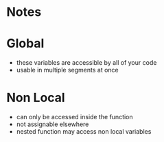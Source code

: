# Notes

# Global

- these variables are accessible by all of your code
- usable in multiple segments at once

# Non Local 

- can only be accessed inside the function
- not assignable elsewhere 
- nested function may access non local variables 